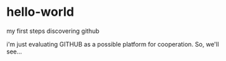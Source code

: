 # hello-world
my first steps discovering github

i'm just evaluating GITHUB as a possible platform for cooperation.
So, we'll see...
